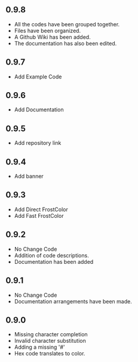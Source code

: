 ## 0.9.8
* All the codes have been grouped together.
* Files have been organized.
* A Github Wiki has been added.
* The documentation has also been edited.

## 0.9.7
*   Add Example Code

## 0.9.6 
* Add Documentation



## 0.9.5
* Add repository link

## 0.9.4
* Add banner

## 0.9.3
*   Add Direct FrostColor
*   Add Fast FrostColor



## 0.9.2
* No Change Code
* Addition of code descriptions.
* Documentation has been added

## 0.9.1
* No Change Code
* Documentation arrangements have been made.

## 0.9.0

* Missing character completion
* Invalid character substitution
* Adding a missing '#'
* Hex code translates to color.